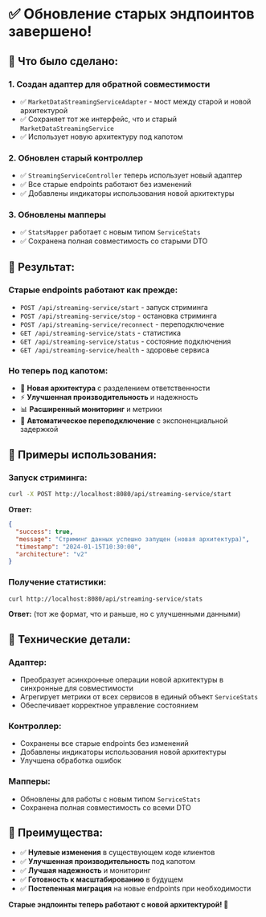 # ✅ Обновление старых эндпоинтов завершено!

## 🔄 Что было сделано:

### **1. Создан адаптер для обратной совместимости**
- ✅ `MarketDataStreamingServiceAdapter` - мост между старой и новой архитектурой
- ✅ Сохраняет тот же интерфейс, что и старый `MarketDataStreamingService`
- ✅ Использует новую архитектуру под капотом

### **2. Обновлен старый контроллер**
- ✅ `StreamingServiceController` теперь использует новый адаптер
- ✅ Все старые endpoints работают без изменений
- ✅ Добавлены индикаторы использования новой архитектуры

### **3. Обновлены мапперы**
- ✅ `StatsMapper` работает с новым типом `ServiceStats`
- ✅ Сохранена полная совместимость со старыми DTO

## 🎯 Результат:

### **Старые endpoints работают как прежде:**
- `POST /api/streaming-service/start` - запуск стриминга
- `POST /api/streaming-service/stop` - остановка стриминга  
- `POST /api/streaming-service/reconnect` - переподключение
- `GET /api/streaming-service/stats` - статистика
- `GET /api/streaming-service/status` - состояние подключения
- `GET /api/streaming-service/health` - здоровье сервиса

### **Но теперь под капотом:**
- 🚀 **Новая архитектура** с разделением ответственности
- ⚡ **Улучшенная производительность** и надежность
- 📊 **Расширенный мониторинг** и метрики
- 🔄 **Автоматическое переподключение** с экспоненциальной задержкой

## 📝 Примеры использования:

### **Запуск стриминга:**
```bash
curl -X POST http://localhost:8080/api/streaming-service/start
```

**Ответ:**
```json
{
  "success": true,
  "message": "Стриминг данных успешно запущен (новая архитектура)",
  "timestamp": "2024-01-15T10:30:00",
  "architecture": "v2"
}
```

### **Получение статистики:**
```bash
curl http://localhost:8080/api/streaming-service/stats
```

**Ответ:** (тот же формат, что и раньше, но с улучшенными данными)

## 🔧 Технические детали:

### **Адаптер:**
- Преобразует асинхронные операции новой архитектуры в синхронные для совместимости
- Агрегирует метрики от всех сервисов в единый объект `ServiceStats`
- Обеспечивает корректное управление состоянием

### **Контроллер:**
- Сохранены все старые endpoints без изменений
- Добавлены индикаторы использования новой архитектуры
- Улучшена обработка ошибок

### **Мапперы:**
- Обновлены для работы с новым типом `ServiceStats`
- Сохранена полная совместимость со всеми DTO

## 🎉 Преимущества:

- ✅ **Нулевые изменения** в существующем коде клиентов
- ✅ **Улучшенная производительность** под капотом
- ✅ **Лучшая надежность** и мониторинг
- ✅ **Готовность к масштабированию** в будущем
- ✅ **Постепенная миграция** на новые endpoints при необходимости

**Старые эндпоинты теперь работают с новой архитектурой! 🚀**

